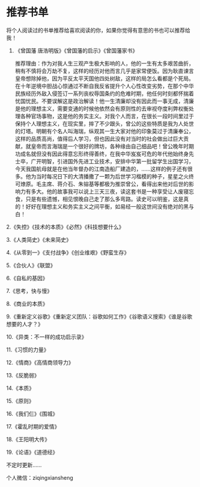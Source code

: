 # 推荐书单

将个人阅读过的书单推荐给喜欢阅读的你，如果你觉得有意思的书也可以推荐给我！

1. 《曾国藩 唐浩明版》《曾国藩的启示》《曾国藩家书》

   推荐理由：作为对我人生三观产生极大影响的人，他的一生有太多艰苦曲折，稍有不慎将会万劫不复，这样的经历对他而言几乎是家常便饭。因为耿直谏言皇帝想除掉他，因为平反太平天国他四处树敌，这样的局怎么看都是个死局。在十年逆境中胆战心惊通过不断自我反省提升个人心性改变劣势，在那个中华民族经历外敌入侵签订一系列丧权辱国条约的危难时期，他任何时刻都怀揣着忧国忧民。不要误解这是政治解读！他一生清廉却没有因此而一事无成，清廉是他的理想主义，需要变通的时候他依然会有原则性的去审视夺度利弊权衡处理各种官场事物，这是他的务实主义。对我个人而言，在很长一段时间里过于保持个人理想主义，在现实里，摔了不少跟头，曾公的这些特质是我为人处世的灯塔。明朝有个名人叫海瑞，纵观其一生大家对他的印象莫过于清廉奉公，这样的品质高尚，值得后人学习，但也因此没有对当时的社会做出过巨大贡献，就皇帝而言海瑞是一个很好的牌坊，各种缘由自己细品吧！曾公晚年时期功成名就但没有因此得意忘形终得善终，在我中华岌岌可危的年代他始终身先士卒，广开明智，引进国外先进工业技术，安排中华第一批留学生出国学习，今天我国航母就是在他当年督办的江南造船厂建造的，……这样的例子还有很多。他为当时每况日下的大清播撒了一颗为后世学习楷模的种子，星星之火终可燎原。毛主席、蒋介石、朱镕基等都极为推崇曾公，看得出来他对后世的影响力有多大。他的故事我可以说上三天三夜，读这套书是一种享受让人废寝忘食，只是有些遗憾，相见恨晚自己走了那么多弯路。读史可以明鉴，这是真的！好好在理想主义和务实主义之间平衡，如易经一般这世间没有绝对的黑与白！

2.《失控》《技术的本质》《必然》《科技想要什么》

3.《人类简史》《未来简史》

4.《从零到一》《支付战争》《创业维艰》《野蛮生存》

5.《合伙人》《联盟》

6.《自私的基因》

7.《思考，快与慢》

8.《商业的本质》

9.《重新定义谷歌》《重新定义团队：谷歌如何工作》《谷歌语义搜索》《谁是谷歌想要的人才？》

10.《异类：不一样的成功启示录》

11.《习惯的力量》

12.《情商》《高情商领导力》

13.《反脆弱》

14.《本质》

15.《原则》

16.《我们仨》《围城》

17.《霍乱时期的爱情》

18.《王阳明大传》

19.《论语》《道德经》





不定时更新……

个人微信：ziqingxiansheng



